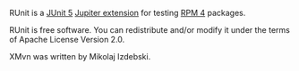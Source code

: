 RUnit is a [JUnit 5](https://junit.org/junit5/) [Jupiter
extension](https://junit.org/junit5/docs/current/user-guide/#extensions)
for testing [RPM 4](https://rpm.org) packages.

RUnit is free software. You can redistribute and/or modify it under
the terms of Apache License Version 2.0.

XMvn was written by Mikolaj Izdebski.
